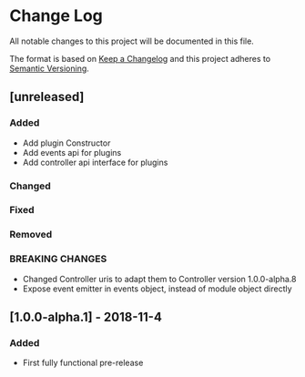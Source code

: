 # Change Log
All notable changes to this project will be documented in this file.

The format is based on [Keep a Changelog](http://keepachangelog.com/) 
and this project adheres to [Semantic Versioning](http://semver.org/).

## [unreleased]
### Added
- Add plugin Constructor
- Add events api for plugins
- Add controller api interface for plugins
### Changed
### Fixed
### Removed
### BREAKING CHANGES
- Changed Controller uris to adapt them to Controller version 1.0.0-alpha.8
- Expose event emitter in events object, instead of module object directly

## [1.0.0-alpha.1] - 2018-11-4
### Added
- First fully functional pre-release
